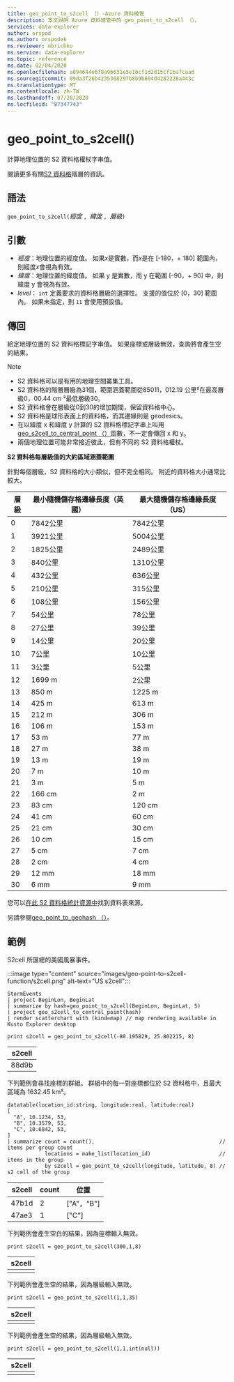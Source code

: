 ```yaml
---
title: geo_point_to_s2cell （）-Azure 資料總管
description: 本文說明 Azure 資料總管中的 geo_point_to_s2cell （）。
services: data-explorer
author: orspod
ms.author: orspodek
ms.reviewer: mbrichko
ms.service: data-explorer
ms.topic: reference
ms.date: 02/04/2020
ms.openlocfilehash: a094644e6f8a96631e5e1bcf1d2d15cf1ba7caad
ms.sourcegitcommit: 09da3f26b4235368297b8b9b604d4282228a443c
ms.translationtype: MT
ms.contentlocale: zh-TW
ms.lasthandoff: 07/28/2020
ms.locfileid: "87347743"
---
```

# <a name="geo_point_to_s2cell"></a>geo_point_to_s2cell()

計算地理位置的 S2 資料格權杖字串值。

閱讀更多有關[S2 資料格](https://s2geometry.io/devguide/s2cell_hierarchy)階層的資訊。

## <a name="syntax"></a>語法

`geo_point_to_s2cell(`*經度* `, `*緯度* `, `*層級*`)`

## <a name="arguments"></a>引數

* *經度*：地理位置的經度值。 如果*x*是實數，而*x*是在 [-180，+ 180] 範圍內，則經度*x*會視為有效。 
* *緯度*：地理位置的緯度值。 如果 y 是實數，而 y 在範圍 [-90，+ 90] 中，則緯度 y 會視為有效。 
* *level*： `int` 定義要求的資料格層級的選擇性。 支援的值位於 [0，30] 範圍內。 如果未指定，則 `11` 會使用預設值。

## <a name="returns"></a>傳回

給定地理位置的 S2 資料格標記字串值。 如果座標或層級無效，查詢將會產生空的結果。

> [!NOTE]
>
> * S2 資料格可以是有用的地理空間叢集工具。
> * S2 資料格的階層層級為31個，範圍涵蓋範圍從85011，012.19 公里²在最高層級0，00.44 cm ²最低層級30。
> * S2 資料格會在層級從0到30的增加期間，保留資料格中心。
> * S2 資料格是球形表面上的資料格，而其邊緣則是 geodesics。
> * 在以緯度 x 和緯度 y 計算的 S2 資料格標記字串上叫用[geo_s2cell_to_central_point （）](geo-s2cell-to-central-point-function.md)函數，不一定會傳回 x 和 y。
> * 兩個地理位置可能非常接近彼此，但有不同的 S2 資料格權杖。

**S2 資料格每層級值的大約區域涵蓋範圍**

針對每個層級，S2 資料格的大小類似，但不完全相同。 附近的資料格大小通常比較大。

|層級|最小隨機儲存格邊緣長度（英國）|最大隨機儲存格邊緣長度（US）|
|--|--|--|
|0|7842公里|7842公里|
|1|3921公里|5004公里|
|2|1825公里|2489公里|
|3|840公里|1310公里|
|4|432公里|636公里|
|5|210公里|315公里|
|6|108公里|156公里|
|7|54公里|78公里|
|8|27公里|39公里|
|9|14公里|20公里|
|10|7公里|10公里|
|11|3公里|5公里|
|12|1699 m|2公里|
|13|850 m|1225 m|
|14|425 m|613 m|
|15|212 m|306 m|
|16|106 m|153 m|
|17|53 m|77 m|
|18|27 m|38 m|
|19|13 m|19 m|
|20|7 m|10 m|
|21|3 m|5 m|
|22|166 cm|2 m|
|23|83 cm|120 cm|
|24|41 cm|60 cm|
|25|21 cm|30 cm|
|26|10 cm|15 cm|
|27|5 cm|7 cm|
|28|2 cm|4 cm|
|29|12 mm|18 mm|
|30|6 mm|9 mm|

您可以[在此 S2 資料格統計資源中](https://s2geometry.io/resources/s2cell_statistics)找到資料表來源。

另請參閱[geo_point_to_geohash （）](geo-point-to-geohash-function.md)。

## <a name="examples"></a>範例

S2cell 所匯總的美國風暴事件。

:::image type="content" source="images/geo-point-to-s2cell-function/s2cell.png" alt-text="US s2cell":::

<!-- csl: https://help.kusto.windows.net/Samples -->
```kusto
StormEvents
| project BeginLon, BeginLat
| summarize by hash=geo_point_to_s2cell(BeginLon, BeginLat, 5)
| project geo_s2cell_to_central_point(hash)
| render scatterchart with (kind=map) // map rendering available in Kusto Explorer desktop
```

<!-- csl: https://help.kusto.windows.net/Samples -->
```kusto
print s2cell = geo_point_to_s2cell(-80.195829, 25.802215, 8)
```

| s2cell |
|--------|
| 88d9b  |

下列範例會尋找座標的群組。 群組中的每一對座標都位於 S2 資料格中，且最大區域為 1632.45 km²。

<!-- csl: https://help.kusto.windows.net/Samples -->
```kusto
datatable(location_id:string, longitude:real, latitude:real)
[
  "A", 10.1234, 53,
  "B", 10.3579, 53,
  "C", 10.6842, 53,
]
| summarize count = count(),                                        // items per group count
            locations = make_list(location_id)                      // items in the group
            by s2cell = geo_point_to_s2cell(longitude, latitude, 8) // s2 cell of the group
```

| s2cell | count | 位置 |
|--------|-------|-----------|
| 47b1d  | 2     | ["A"，"B"] |
| 47ae3  | 1     | ["C"]     |

下列範例會產生空白的結果，因為座標輸入無效。

<!-- csl: https://help.kusto.windows.net/Samples -->
```kusto
print s2cell = geo_point_to_s2cell(300,1,8)
```

| s2cell |
|--------|
|        |

下列範例會產生空的結果，因為層級輸入無效。

<!-- csl: https://help.kusto.windows.net/Samples -->
```kusto
print s2cell = geo_point_to_s2cell(1,1,35)
```

| s2cell |
|--------|
|        |

下列範例會產生空的結果，因為層級輸入無效。

<!-- csl: https://help.kusto.windows.net/Samples -->
```kusto
print s2cell = geo_point_to_s2cell(1,1,int(null))
```

| s2cell |
|--------|
|        |
